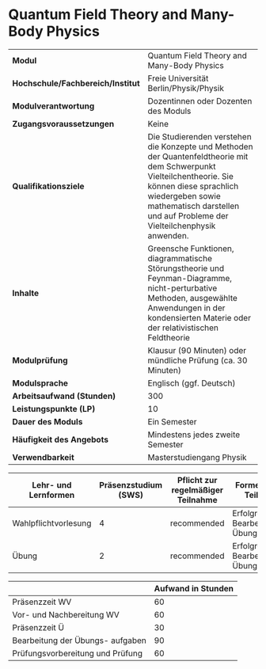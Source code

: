 # Quantum Field Theory and Many-Body Physics
|                                    |   |
|------------------------------------|---|
|**Modul**                           | Quantum Field Theory and Many-Body Physics |
|**Hochschule/Fachbereich/Institut** | Freie Universität Berlin/Physik/Physik |
|**Modulverantwortung**              | Dozentinnen oder Dozenten des Moduls |
|**Zugangsvoraussetzungen**          | Keine |
|**Qualifikationsziele**             | Die Studierenden verstehen die Konzepte und Methoden der Quantenfeldtheorie mit dem Schwerpunkt Vielteilchentheorie. Sie können diese sprachlich wiedergeben sowie mathematisch darstellen und auf Probleme der Vielteilchenphysik anwenden. |
|**Inhalte**                         | Greensche Funktionen, diagrammatische Störungstheorie und Feynman-Diagramme, nicht-perturbative Methoden, ausgewählte Anwendungen in der kondensierten Materie oder der relativistischen Feldtheorie |
|**Modulprüfung**                    | Klausur (90 Minuten) oder mündliche Prüfung (ca. 30 Minuten) |
|**Modulsprache**                    | Englisch (ggf. Deutsch) |
|**Arbeitsaufwand (Stunden)**        | 300 |
|**Leistungspunkte (LP)**            | 10 |
|**Dauer des Moduls**                | Ein Semester |
|**Häufigkeit des Angebots**         | Mindestens jedes zweite Semester |
|**Verwendbarkeit**                  | Masterstudiengang Physik |

| Lehr- und Lernformen | Präsenzstudium <br> (SWS) | Pflicht zur regelmäßiger Teilnahme | Formen aktiver Teilnahme |
| ---------------------|---------------------------|------------------------------------|------------------------- |
| Wahlpflichtvorlesung | 4                         | recommended                        | Erfolgreiche Bearbeitung von Übungsaufgaben |
| Übung                | 2                         | recommended                        | Erfolgreiche Bearbeitung von Übungsaufgaben |

|   | Aufwand in Stunden |
| - |--------------------|
| Präsenzzeit WV                           | 60    |
| Vor- und Nachbereitung WV                | 60    |
| Präsenzzeit Ü                            | 30    |
| Bearbeitung der Übungs- aufgaben         | 90    |
| Prüfungsvorbereitung und Prüfung         | 60    |
